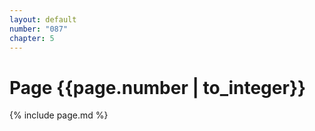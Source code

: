 ```yaml
---
layout: default
number: "087"
chapter: 5
---
```


# Page {{page.number | to_integer}}
{% include page.md %}
